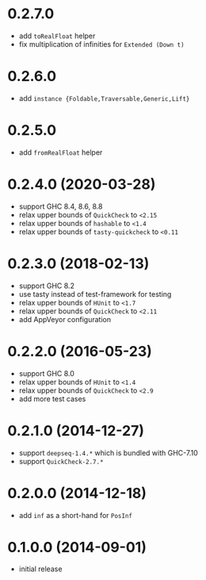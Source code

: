 # 0.2.7.0

* add `toRealFloat` helper
* fix multiplication of infinities for `Extended (Down t)`

# 0.2.6.0

* add `instance {Foldable,Traversable,Generic,Lift}`

# 0.2.5.0

* add `fromRealFloat` helper

# 0.2.4.0 (2020-03-28)

* support GHC 8.4, 8.6, 8.8
* relax upper bounds of `QuickCheck` to `<2.15`
* relax upper bounds of `hashable` to `<1.4`
* relax upper bounds of `tasty-quickcheck` to `<0.11`

# 0.2.3.0 (2018-02-13)

* support GHC 8.2
* use tasty instead of test-framework for testing
* relax upper bounds of `HUnit` to `<1.7`
* relax upper bounds of `QuickCheck` to `<2.11`
* add AppVeyor configuration

# 0.2.2.0 (2016-05-23)

* support GHC 8.0
* relax upper bounds of `HUnit` to `<1.4`
* relax upper bounds of `QuickCheck` to `<2.9`
* add more test cases

# 0.2.1.0 (2014-12-27)

* support `deepseq-1.4.*` which is bundled with GHC-7.10
* support `QuickCheck-2.7.*`

# 0.2.0.0 (2014-12-18)

* add `inf` as a short-hand for `PosInf`

# 0.1.0.0 (2014-09-01)

* initial release
